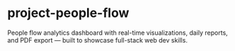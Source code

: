 # project-people-flow
People flow analytics dashboard with real-time visualizations, daily reports, and PDF export — built to showcase full-stack web dev skills.
